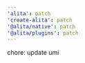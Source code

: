 ```yaml
---
'alita': patch
'create-alita': patch
'@alita/native': patch
'@alita/plugins': patch
---
```


chore: update umi
